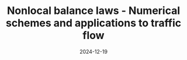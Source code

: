---
title: Nonlocal balance laws - Numerical schemes and applications to traffic flow

event: Numerical Aspects of Hyperbolic Balance Laws and Related Problems
event_url: https://youngnumaspconf24.wordpress.com/

location: Ferrara, Italy

# Talk start and end times.
#   End time can optionally be hidden by prefixing the line with `#`.
date: '2024-12-19'
#date_end: '2030-06-01T15:00:00Z'
all_day: false

authors:
  - admin

tags: []

# Is this a featured talk? (true/false)
featured: true

# Markdown Slides (optional).
#   Associate this talk with Markdown slides.
#   Simply enter your slide deck's filename without extension.
#   E.g. `slides = "example-slides"` references `content/slides/example-slides.md`.
#   Otherwise, set `slides = ""`.
slides: ""

# Projects (optional).
#   Associate this post with one or more of your projects.
#   Simply enter your project's folder or file name without extension.
#   E.g. `projects = ["internal-project"]` references `content/project/deep-learning/index.md`.
#   Otherwise, set `projects = []`.
projects: [] 
---